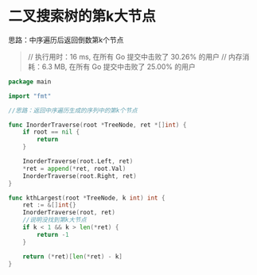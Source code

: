 # 二叉搜索树的第k大节点

思路：中序遍历后返回倒数第k个节点



> // 执行用时：16 ms, 在所有 Go 提交中击败了 30.26% 的用户
> 		// 内存消耗：6.3 MB, 在所有 Go 提交中击败了 25.00% 的用户



```go
package main

import "fmt"

//思路：返回中序遍历生成的序列中的第k个节点

func InorderTraverse(root *TreeNode, ret *[]int) {
	if root == nil {
		return 
	}

	InorderTraverse(root.Left, ret)
	*ret = append(*ret, root.Val)
	InorderTraverse(root.Right, ret)
}

func kthLargest(root *TreeNode, k int) int {
	ret := &[]int{}
	InorderTraverse(root, ret)
    //说明没找到第k大节点
	if k < 1 && k > len(*ret) {
		return -1
	}

    return (*ret)[len(*ret) - k]
}
```


